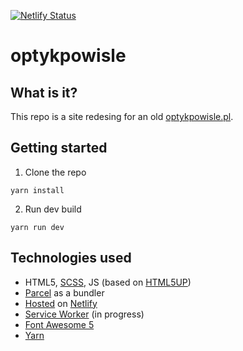 
[![Netlify Status](https://api.netlify.com/api/v1/badges/070fc054-efb1-485a-a46f-942cd5871083/deploy-status)](https://app.netlify.com/sites/practical-ptolemy-8e4627/deploys)

# optykpowisle

## What is it? 

This repo is a site redesing for an old [optykpowisle.pl](http://optykpowisle.pl/). 

## Getting started

1. Clone the repo
````shell
yarn install
````
2. Run dev build
````shell
yarn run dev
````

## Technologies used

- HTML5, [SCSS](https://sass-lang.com/), JS (based on [HTML5UP](https://html5up.net/))
- [Parcel](https://parceljs.org/) as a bundler
- [Hosted](https://optykpowisle.borowyalan.com/) on [Netlify](https://www.netlify.com/)
- [Service Worker](https://developers.google.com/web/fundamentals/primers/service-workers/) (in progress)
- [Font Awesome 5](https://fontawesome.com/)
- [Yarn](https://yarnpkg.com/lang/en/)
